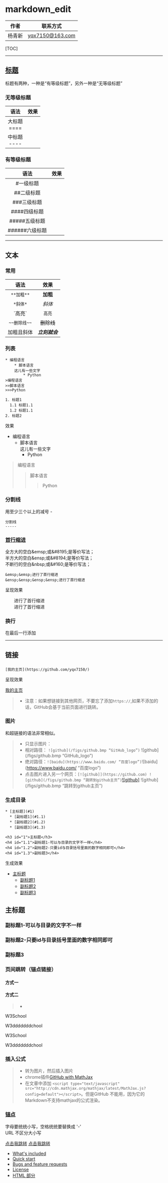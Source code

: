 # markdown_edit


作者    | 联系方式
:---: | :---:
杨青新| yqx7150@163.com

[TOC]

----


## [标题]

标题有两种，一种是“有等级标题”，另外一种是“无等级标题” 

### 无等级标题 
|    语法    |   效果  | 
| :-----:  | :------:| 
|  大标题  <br> ==== |  |
|   中标题 <br> ----  |   |


### 有等级标题
|    语法    |   效果  | 
| :-----:  | :------:| 
|   #一级标题  |    |
|  ##二级标题   |    |
| ###三级标题  |   |
| ####四级标题   |   |
| #####五级标题    |   |
| ######六级标题    |   |

----
## 文本
### 常用
|    语法    |   效果  | 
| :-------:  | :--------:| 
| `**加粗**` | **加粗**  | 
| `*斜体*`    | *斜体* | 
| \`高亮\`  |  `高亮` | 
| `~~删除线~~` | ~~删除线~~ | 
|  加粗且斜体 | ***立刻就会*** | 
### 列表
```
* 编程语言
    * 脚本语言
    这儿有一些文字
        * Python  
>编程语言  
>>脚本语言  
>>>Python

1. 标题1   
  1.1 标题1.1  
  1.2 标题1.1   
2. 标题2

```

效果   
* 编程语言  
    * 脚本语言  
    这儿有一些文字
        * Python 
>编程语言  
>>脚本语言  
>>>Python



### 分割线
用至少三个以上的减号 -
```
分割线  
----- 
```

### [首行缩进]

全方大的空白\&emsp;或\&#8195;是等价写法；  
半方大的空白\&ensp;或\&#8194;是等价写法；  
不断行的空白\&nbsp;或\&#160;是等价写法；  

```
&emsp;&emsp;进行了首行缩进  
&ensp;&ensp;&ensp;&ensp;进行了首行缩进  
```
呈现效果  

&emsp;&emsp;进行了首行缩进   
&ensp;&ensp;&ensp;&ensp;进行了首行缩进   

### 换行

在最后一行添加



----

## 链接

###
`[我的主页](https://github.com/yqx7150/)`   

呈现效果   

[我的主页](https://github.com/yqx7150/)

>* 注意：如果想链接到其他网页，不要忘了添加`https://`,如果不添加的话，GitHub会基于当前页面进行跳转。

### 图片
和超链接的语法非常相似。 

>* 只显示图片：
  >* 相对路径： `![github](/figs/github.bmp “GitHub_logo”)`
  ![github](/figs/github.bmp “GitHub_logo”)
  >* 绝对路径：`![baidu](https://www.baidu.com/ “百度logo”)`![baidu](https://www.baidu.com/ “百度logo”)
>* 点击图片进入另一个网页：`[![github]](https://github.com) ![github](/figs/github.bmp “跳转到github主页”)`[![github]](https://github.com) ![github](/figs/github.bmp “跳转到github主页”)

  
### 生成目录
```
* [主标题](#1)  
  * [副标题1](#1.1)  
  * [副标题2](#1.2)  
  * [副标题3](#1.3)
 
<h3 id="1">主标题</h3>
<h4 id="1.1">副标题1-可以与目录的文字不一样</h4>
<h4 id="1.2">副标题2-只要id与目录括号里面的数字相同即可</h4>
<h4 id="1.3">副标题3</h4>
```
生成效果

* [主标题](#1)  
  * [副标题1](#1.1)  
  * [副标题2](#1.2)  
  * [副标题3](#1.3)

<h2 id="1">主标题</h2>
<h3 id="1.1">副标题1-可以与目录的文字不一样</h3>
<h3 id="1.2">副标题2-只要id与目录括号里面的数字相同即可</h3>
<h3 id="1.3">副标题3</h3>


### 页间跳转（锚点链接）
#### 方式一
 
#### 方式二
 
 >* 
<a name="我想跳到这个地方1">W3School</a>

<a id="我想跳到这个地方2">W3dddddddchool</a>


<a name="我想跳到这个地方1">W3School</a>

<a id="我想跳到这个地方2">W3dddddddchool</a>



### 插入公式

>* 转为图片，然后插入图片
>* chrome插件[GitHub with MathJax](https://chrome.google.com/webstore/detail/github-with-mathjax/ioemnmodlmafdkllaclgeombjnmnbima)
>* 在文章中添加 `<script type="text/javascript" src="http://cdn.mathjax.org/mathjax/latest/MathJax.js?config=default"></script>`。但是GitHub 不能用，因为它的Markdown不支持mathjax的公式渲染。

### [锚点]
字母要统统小写，空格统统要替换成 '-'  
URL 不区分大小写   

[点击我跳转](#我想跳到这个地方1)
[点击我跳转](#我想跳到这个地方2)

- [What's included](#whats-included)
- [Quick start](#quick-start)
- [Bugs and feature requests](#bugs-and-feature-requests)
- [License](#license)
- [HTML 部分](#html-部分)

[锚点]:https://www.jianshu.com/p/baa5aaab4018
[标题]:https://www.jianshu.com/p/63ff519e90e4
[首行缩进]:https://blog.csdn.net/thither_shore/article/details/52205748
